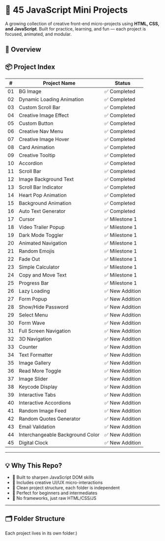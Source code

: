 # 🚀 45 JavaScript Mini Projects

A growing collection of creative front-end micro-projects using **HTML, CSS, and JavaScript**. Built for practice, learning, and fun — each project is focused, animated, and modular.

## 🎯 Overview

## 📦 Project Index

| #   | Project Name                     | Status          |
| --- | -------------------------------- | --------------- |
| 01  | BG Image                         | ✅ Completed    |
| 02  | Dynamic Loading Animation        | ✅ Completed    |
| 03  | Custom Scroll Bar                | ✅ Completed    |
| 04  | Creative Image Effect            | ✅ Completed    |
| 05  | Custom Button                    | ✅ Completed    |
| 06  | Creative Nav Menu                | ✅ Completed    |
| 07  | Creative Image Hover             | ✅ Completed    |
| 08  | Card Animation                   | ✅ Completed    |
| 09  | Creative Tooltip                 | ✅ Completed    |
| 10  | Accordion                        | ✅ Completed    |
| 11  | Scroll Bar                       | ✅ Completed    |
| 12  | Image Background Text            | ✅ Completed    |
| 13  | Scroll Bar Indicator             | ✅ Completed    |
| 14  | Heart Pop Animation              | ✅ Completed    |
| 15  | Background Animation             | ✅ Completed    |
| 16  | Auto Text Generator              | ✅ Completed    |
| 17  | Cursor                           | ✅ Milestone 1  |
| 18  | Video Trailer Popup              | ✅ Milestone 1  |
| 19  | Dark Mode Toggler                | ✅ Milestone 1  |
| 20  | Animated Navigation              | ✅ Milestone 1  |
| 21  | Random Emojis                    | ✅ Milestone 1  |
| 22  | Fade Out                         | ✅ Milestone 1  |
| 23  | Simple Calculator                | ✅ Milestone 1  |
| 24  | Copy and Move Text               | ✅ Milestone 1  |
| 25  | Progress Bar                     | ✅ Milestone 1  |
| 26  | Lazy Loading                     | ✅ New Addition |
| 27  | Form Popup                       | ✅ New Addition |
| 28  | Show/Hide Password               | ✅ New Addition |
| 29  | Select Menu                      | ✅ New Addition |
| 30  | Form Wave                        | ✅ New Addition |
| 31  | Full Screen Navigation           | ✅ New Addition |
| 32  | 3D Navigation                    | ✅ New Addition |
| 33  | Counter                          | ✅ New Addition |
| 34  | Text Formatter                   | ✅ New Addition |
| 35  | Image Gallery                    | ✅ New Addition |
| 36  | Read More Toggle                 | ✅ New Addition |
| 37  | Image Slider                     | ✅ New Addition |
| 38  | Keycode Display                  | ✅ New Addition |
| 39  | Interactive Tabs                 | ✅ New Addition |
| 40  | Interactive Accordions           | ✅ New Addition |
| 41  | Random Image Feed                | ✅ New Addition |
| 42  | Random Quotes Generator          | ✅ New Addition |
| 43  | Email Validation                 | ✅ New Addition |
| 44  | Interchangeable Background Color | ✅ New Addition |
| 45  | Digital Clock                    | ✅ New Addition |

---

## 💡 Why This Repo?

- 🔨 Built to sharpen JavaScript DOM skills
- 🎨 Includes creative UI/UX micro-interactions
- 🧱 Clean project structure, each folder is independent
- 🧠 Perfect for beginners and intermediates
- 🧰 No frameworks, just raw HTML/CSS/JS

---

## 🗂️ Folder Structure

Each project lives in its own folder:)
